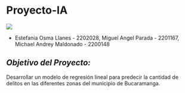 # Proyecto-IA

![](https://drive.google.com/uc?export=view&id=1pVVPzE29q9f9yAcdr73SWj-5v9nNYkBB)

- Estefania Osma Llanes - 2202028, Miguel Angel Parada - 2201167, Michael Andrey Maldonado - 2200148

## ***Objetivo del Proyecto:***  

Desarrollar un modelo de regresión lineal para predecir la cantidad de delitos en las diferentes zonas del municipio de Bucaramanga.
